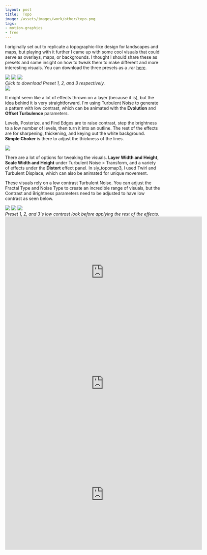 ```yaml
---
layout: post
title:  Topo
image: /assets/images/work/other/topo.png
tags:
- motion-graphics
- free
---
```

I originally set out to replicate a topographic-like design for landscapes and maps, but playing with it further I came up with some cool visuals that could serve as overlays, maps, or backgrounds. I thought I should share these as presets and some insight on how to tweak them to make different and more interesting visuals. You can download the three presets as a .rar [here](/assets/downloads/Sly_Topo.zip).

<div class="gallery-box">
  <div class="gallery">
    <img src="/assets/images/work/other/topo1.png">
	<img src="/assets/images/work/other/topo2.png">
	<img src="/assets/images/work/other/topo3.png">
  </div>
  <em>Click to download Preset 1, 2, and 3 respectively.</em>
</div>

<div class="gallery-box">
  <div class="gallery">
    <img src="/assets/images/work/other/topo4.png">
  </div>
</div>

It might seem like a lot of effects thrown on a layer (because it is), but the idea behind it is very straightforward. I'm using Turbulent Noise to generate a pattern with low contrast, which can be animated with the **Evolution** and **Offset Turbulence** parameters.

Levels, Posterize, and Find Edges are to raise contrast, step the brightness to a low number of levels, then turn it into an outline. The rest of the effects are for sharpening, thickening, and keying out the white background. **Simple Choker** is there to adjust the thickness of the lines. 

<div class="gallery-box">
  <div class="gallery">
    <img src="/assets/images/work/other/topo5.png">
  </div>
</div>

There are a lot of options for tweaking the visuals. **Layer Width and Height**, **Scale Width and Height** under Turbulent Noise > Transform, and a variety of effects under the **Distort** effect panel. In sly_topomap3, I used Twirl and Turbulent Displace, which can also be animated for unique movement. 

These visuals rely on a low contrast Turbulent Noise. You can adjust the Fractal Type and Noise Type to create an incredible range of visuals, but the Contrast and Brightness parameters need to be adjusted to have low contrast as seen below.

<div class="gallery-box">
  <div class="gallery">
    <img src="/assets/images/work/other/topo6.png">
	<img src="/assets/images/work/other/topo7.png">
	<img src="/assets/images/work/other/topo8.png">
  </div>
  <em>Preset 1, 2, and 3's low contrast look before applying the rest of the effects.</em>
</div>


<div class="vid" > <iframe width="640" height="360" src="https://player.vimeo.com/video/246151538" frameborder="0" allowfullscreen></iframe></div>
<div class="vid" > <iframe width="640" height="360" src="https://player.vimeo.com/video/246151665" frameborder="0" allowfullscreen></iframe></div>
<div class="vid" > <iframe width="640" height="360" src="https://player.vimeo.com/video/246151852" frameborder="0" allowfullscreen></iframe></div>
